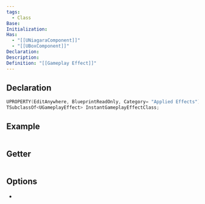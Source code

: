 ```yaml
---
tags:
  - Class
Base: 
Initialization: 
Has:
  - "[[UNiagaraComponent]]"
  - "[[UBoxComponent]]"
Declaration: 
Description: 
Definition: "[[Gameplay Effect]]"
---
```


## Declaration

```cpp
UPROPERTY(EditAnywhere, BlueprintReadOnly, Category= "Applied Effects") 
TSubclassOf<UGameplayEffect> InstantGameplayEffectClass;
```

## Example

```cpp

```

## Getter

```cpp
```

## Options
- 
